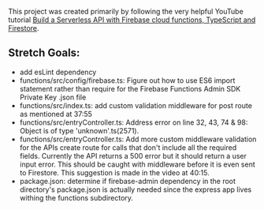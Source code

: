This project was created primarily by following the very helpful YouTube tutorial [Build a Serverless API with Firebase cloud functions, TypeScript and Firestore](https://youtu.be/T8SZv6h2WbY).


## Stretch Goals:

* add esLint dependency
* functions/src/config/firebase.ts: Figure out how to use ES6 import statement rather than require for the Firebase Functions Admin SDK Private Key .json file
* functions/src/index.ts: add custom validation middleware for post route as mentioned at 37:55
* functions/src/entryController.ts: Address error on line 32, 43, 74 & 98: Object is of type 'unknown'.ts(2571).
* functions/src/entryController.ts: Add more custom middleware validation for the APIs create route for calls that don't include all the required fields. Currently the API returns a 500 error but it should return a user input error. This should be caught with middleware before it is even sent to Firestore. This suggestion is made in the video at 40:15.
* package.json: determine if firebase-admin dependency in the root directory's package.json is actually needed since the express app lives withing the functions subdirectory.
